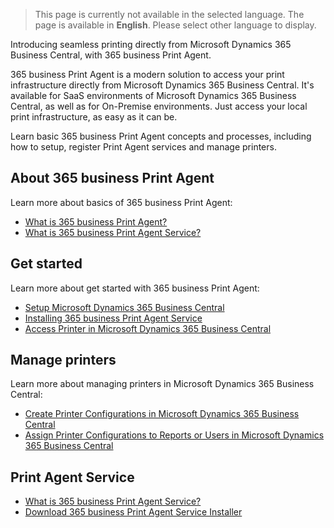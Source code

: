 > This page is currently not available in the selected language. The page is available in **English**. Please select other language to display.

Introducing seamless printing directly from Microsoft Dynamics 365 Business Central, with 365 business Print Agent. 

365 business Print Agent is a modern solution to access your print infrastructure directly from Microsoft Dynamics 365 Business Central. It's available for SaaS environments of Microsoft Dynamics 365 Business Central, as well as for On-Premise environments. Just access your local print infrastructure, as easy as it can be.

Learn basic 365 business Print Agent concepts and processes, including how to setup, register Print Agent services and manage printers.

## About 365 business Print Agent

Learn more about basics of 365 business Print Agent:

 - [What is 365 business Print Agent?](print-agent-whatis)
 - [What is 365 business Print Agent Service?](print-agent-client-whatis)

## Get started

Learn more about get started with 365 business Print Agent:

 - [Setup Microsoft Dynamics 365 Business Central](setup)
 - [Installing 365 business Print Agent Service](print-agent-service-installation)
 - [Access Printer in Microsoft Dynamics 365 Business Central](printer)

## Manage printers

Learn more about managing printers in Microsoft Dynamics 365 Business Central:

 - [Create Printer Configurations in Microsoft Dynamics 365 Business Central](printer-configuration)
 - [Assign Printer Configurations to Reports or Users in Microsoft Dynamics 365 Business Central](printer-configuration/#printer-selection)

## Print Agent Service

 - [What is 365 business Print Agent Service?](print-agent-client-whatis)
 - [Download 365 business Print Agent Service Installer](https://365businessapi.com/api/SoftwareDownload?AppId=c2e7d99c-d3c6-4ecc-9c6b-7be4048b41a9)